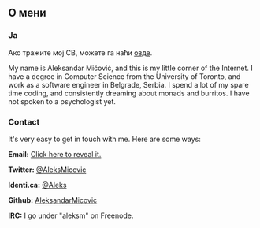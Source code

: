 ## О мени

### Ја

Ако тражите мој СВ, можете га наћи [овде](/static/resume.pdf).

My name is Aleksandar Mićović, and this is my little corner of the Internet. I have a degree in Computer Science from the University of Toronto, and work as a software engineer in Belgrade, Serbia. I spend a lot of my spare time coding, and consistently dreaming about monads and burritos. I have not spoken to a psychologist yet.

### Contact

It's very easy to get in touch with me. Here are some ways:

**Email:** <a href="http://www.google.com/recaptcha/mailhide/d?k=01w2wJVFVvQxvZFjYBhVTyPQ==&c=mj_OLyRslIiGJQZWVwTk80v2vE7H_ohew2l-qvbylUw=" target="_blank">Click here to reveal it.</a>

**Twitter:** [\@AleksMicovic](https://twitter.com/aleksmicovic)

**Identi.ca:** [\@Aleks](https://identi.ca/aleks)

**Github:** [AleksandarMicovic](https://github.com/aleksandarmicovic)

**IRC:** I go under "aleksm" on Freenode.